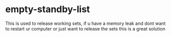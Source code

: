 # empty-standby-list
This is used to release working sets, if u have a memory leak and dont want to restart ur computer or just want to release the sets this is a great solution
